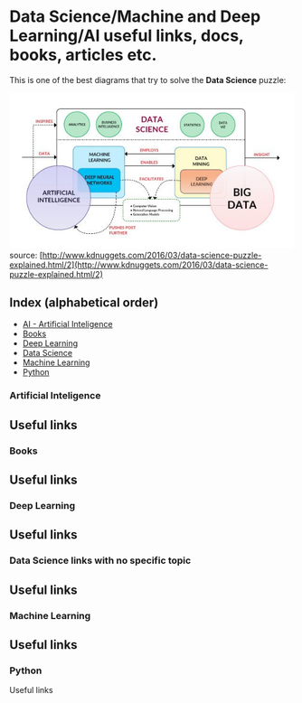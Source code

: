 # Data Science/Machine and Deep Learning/AI useful links, docs, books, articles etc.

This is one of the best diagrams that try to solve the **Data Science** puzzle:

![data science explained](images/ai_data-science-diagram2.jpg)
source: [http://www.kdnuggets.com/2016/03/data-science-puzzle-explained.html/2](http://www.kdnuggets.com/2016/03/data-science-puzzle-explained.html/2)

## Index (alphabetical order)

* [AI - Artificial Inteligence](#ai)
* [Books](#books)
* [Deep Learning](#dl)
* [Data Science](#ds)
* [Machine Learning](#ml)
* [Python](#python)

### <a name="ai"></a>Artificial Inteligence
Useful links
---

### <a name="books"></a>Books
Useful links
---

### <a name="dl"></a>Deep Learning
Useful links
---

### <a name="ds"></a>Data Science links with no specific topic
Useful links
---

### <a name="ml"></a>Machine Learning 
Useful links
---

### <a name="python"></a>Python
Useful links
